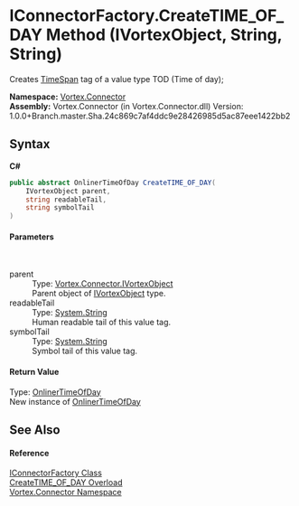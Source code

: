 # IConnectorFactory.CreateTIME_OF_DAY Method (IVortexObject, String, String)
 

Creates <a href="https://docs.microsoft.com/dotnet/api/system.timespan" target="_blank">TimeSpan</a> tag of a value type TOD (Time of day);

**Namespace:**&nbsp;<a href="N_Vortex_Connector.md">Vortex.Connector</a><br />**Assembly:**&nbsp;Vortex.Connector (in Vortex.Connector.dll) Version: 1.0.0+Branch.master.Sha.24c869c7af4ddc9e28426985d5ac87eee1422bb2

## Syntax

**C#**<br />
``` C#
public abstract OnlinerTimeOfDay CreateTIME_OF_DAY(
	IVortexObject parent,
	string readableTail,
	string symbolTail
)
```


#### Parameters
&nbsp;<dl><dt>parent</dt><dd>Type: <a href="T_Vortex_Connector_IVortexObject.md">Vortex.Connector.IVortexObject</a><br />Parent object of <a href="T_Vortex_Connector_IVortexObject.md">IVortexObject</a> type.</dd><dt>readableTail</dt><dd>Type: <a href="https://docs.microsoft.com/dotnet/api/system.string" target="_blank">System.String</a><br />Human readable tail of this value tag.</dd><dt>symbolTail</dt><dd>Type: <a href="https://docs.microsoft.com/dotnet/api/system.string" target="_blank">System.String</a><br />Symbol tail of this value tag.</dd></dl>

#### Return Value
Type: <a href="T_Vortex_Connector_ValueTypes_OnlinerTimeOfDay.md">OnlinerTimeOfDay</a><br />New instance of <a href="T_Vortex_Connector_ValueTypes_OnlinerTimeOfDay.md">OnlinerTimeOfDay</a>

## See Also


#### Reference
<a href="T_Vortex_Connector_IConnectorFactory.md">IConnectorFactory Class</a><br /><a href="Overload_Vortex_Connector_IConnectorFactory_CreateTIME_OF_DAY.md">CreateTIME_OF_DAY Overload</a><br /><a href="N_Vortex_Connector.md">Vortex.Connector Namespace</a><br />